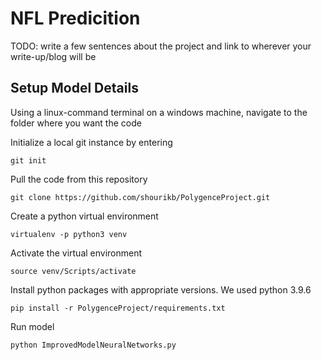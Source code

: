 # NFL Predicition

TODO: write a few sentences about the project and link to wherever your write-up/blog will be

## Setup Model Details

Using a linux-command terminal on a windows machine,
navigate to the folder where you want the code 

Initialize a local git instance by entering
```
git init
```

Pull the code from this repository
```
git clone https://github.com/shourikb/PolygenceProject.git
```

Create a python virtual environment
```
virtualenv -p python3 venv
```

Activate the virtual environment
```
source venv/Scripts/activate
```

Install python packages with appropriate versions. We used python 3.9.6
```
pip install -r PolygenceProject/requirements.txt
```
Run model 
```
python ImprovedModelNeuralNetworks.py
```


